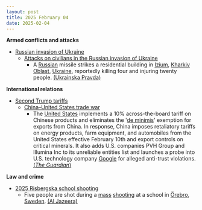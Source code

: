 ```yaml
---
layout: post
title: 2025 February 04
date: 2025-02-04
---
```



**Armed conflicts and attacks**

* [Russian invasion of Ukraine](https://en.wikipedia.org/wiki/Russian_invasion_of_Ukraine "Russian invasion of Ukraine")
  + [Attacks on civilians in the Russian invasion of Ukraine](https://en.wikipedia.org/wiki/Attacks_on_civilians_in_the_Russian_invasion_of_Ukraine "Attacks on civilians in the Russian invasion of Ukraine")
    - A [Russian](https://en.wikipedia.org/wiki/Russian_Armed_Forces "Russian Armed Forces") missile strikes a residential building in [Izium](https://en.wikipedia.org/wiki/Izium "Izium"), [Kharkiv Oblast](https://en.wikipedia.org/wiki/Kharkiv_Oblast "Kharkiv Oblast"), [Ukraine](https://en.wikipedia.org/wiki/Ukraine "Ukraine"), reportedly killing four and injuring twenty people. [(Ukrainska Pravda)](https://www.pravda.com.ua/eng/news/2025/02/4/7496676/)

**International relations**

* [Second Trump tariffs](https://en.wikipedia.org/wiki/Second_Trump_tariffs "Second Trump tariffs")
  + [China–United States trade war](https://en.wikipedia.org/wiki/China%E2%80%93United_States_trade_war "China–United States trade war")
    - The [United States](https://en.wikipedia.org/wiki/United_States "United States") implements a 10% across-the-board tariff on Chinese products and eliminates the '[de minimis](https://en.wikipedia.org/wiki/De_minimis "De minimis")' exemption for exports from China. In response, China imposes retaliatory tariffs on energy products, farm equipment, and automobiles from the United States effective February 10th and export controls on critical minerals. It also adds U.S. companies PVH Group and Illumina Inc to its unreliable entities list and launches a probe into U.S. technology company [Google](https://en.wikipedia.org/wiki/Google "Google") for alleged anti-trust violations. [(*The Guardian*)](https://www.theguardian.com/us-news/2025/feb/04/trump-china-tariffs)

**Law and crime**

* [2025 Risbergska school shooting](https://en.wikipedia.org/wiki/2025_Risbergska_school_shooting "2025 Risbergska school shooting")
  + Five people are shot during a [mass](https://en.wikipedia.org/wiki/Mass_shooting "Mass shooting") [shooting](https://en.wikipedia.org/wiki/School_shooting "School shooting") at a school in [Örebro](https://en.wikipedia.org/wiki/%C3%96rebro "Örebro"), [Sweden](https://en.wikipedia.org/wiki/Sweden "Sweden"). [(Al Jazeera)](https://www.aljazeera.com/news/2025/2/4/five-people-shot-at-school-in-sweden)
